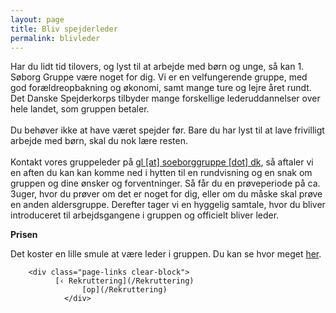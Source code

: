 ```yaml
---
layout: page
title: Bliv spejderleder
permalink: blivleder
---
```

Har du lidt tid tilovers, og lyst til at arbejde med børn og unge, så kan 1. Søborg Gruppe være noget for dig. Vi er en velfungerende gruppe, med god forældreopbakning og økonomi, samt mange ture og lejre året rundt. Det Danske Spejderkorps tilbyder mange forskellige lederuddannelser over hele landet, som gruppen betaler.<br /><br />Du behøver ikke at have været spejder før. Bare du har lyst til at lave frivilligt arbejde med børn, skal du nok lære&nbsp;resten.<br /><br />Kontakt vores gruppeleder på [gl [at] soeborggruppe [dot] dk](mailto:gl%40soeborggruppe.dk), så aftaler vi en aften du kan kan komme ned i hytten til en rundvisning og en snak om gruppen og dine ønsker og forventninger. Så får du en prøveperiode på ca. 3uger, hvor du prøver om det er noget for dig, eller om du måske skal prøve en anden aldersgruppe. Derefter tager vi en hyggelig samtale, hvor du bliver introduceret til arbejdsgangene i gruppen og officielt bliver leder.

**Prisen**

Det koster en lille smule at være leder i gruppen. Du kan se hvor meget&nbsp;[her](http://soeborggruppe.dk/kontingent).

  <div id="book-navigation-2417" class="book-navigation">
    
        <div class="page-links clear-block">
              [‹ Rekruttering](/Rekruttering)
                    [op](/Rekruttering)
                </div>
    
  </div>